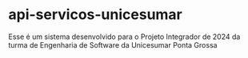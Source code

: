 # api-servicos-unicesumar
Esse é um sistema desenvolvido para o Projeto Integrador de 2024 da turma de Engenharia de Software da Unicesumar Ponta Grossa
